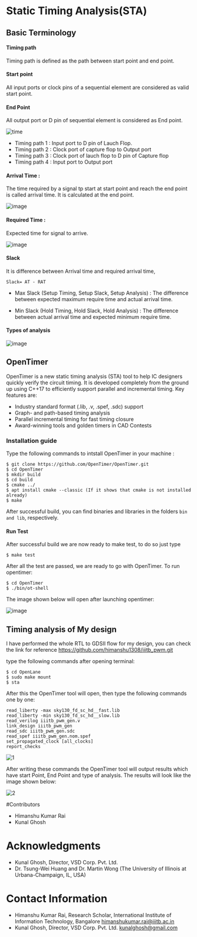 # Static Timing Analysis(STA)
## Basic Terminology
#### Timing path 
Timing path is defined as the path between start point and end point.
#### Start point
All input ports or clock pins of a sequential element are considered as valid start point.
#### End Point
All output port or D pin of sequential element is considered as End point.

![time](https://user-images.githubusercontent.com/44607144/193751168-768f4dfc-0220-4e88-8b9b-7b7d73953f75.png)

* Timing path 1 : Input port to D pin of Lauch Flop.
* Timing path 2 : Clock port of capture flop to Output port
* Timing path 3 : Clock port of lauch flop to D pin of Capture flop
* Timing path 4 : Input port to Output port

#### Arrival Time :
The time required by a signal tp start at start point and reach the end point is called arrival time. It is calculated at the end point.

![image](https://user-images.githubusercontent.com/44607144/193751673-2a2eb193-c6fb-42be-b626-e3b04e196e91.png)
#### Required Time :
Expected time for signal to arrive.

![image](https://user-images.githubusercontent.com/44607144/193751862-f9cffe25-eeb3-4a07-a6a6-c22e51175a42.png)

#### Slack 
It is difference between Arrival time and required arrival time,
```
Slack= AT - RAT
```
* Max Slack (Setup Timing, Setup Slack, Setup Analysis) : The difference between expected maximum require time and actual arrival time.

* Min Slack (Hold Timing, Hold Slack, Hold Analysis) : The difference between actual arrival time and expected minimum require time.

#### Types of analysis 
![image](https://user-images.githubusercontent.com/44607144/193752506-eb19cacb-266d-477c-8ddc-41d03482c5dc.png)


## OpenTimer
OpenTimer is a new static timing analysis (STA) tool to help IC designers quickly verify the circuit timing. It is developed completely from the ground up using C++17 to efficiently support parallel and incremental timing.
Key features are:
* Industry standard format (.lib, .v, .spef, .sdc) support
* Graph- and path-based timing analysis
* Parallel incremental timing for fast timing closure
* Award-winning tools and golden timers in CAD Contests

### Installation guide
Type the following commands to intstall OpenTimer in your machine :
```
$ git clone https://github.com/OpenTimer/OpenTimer.git
$ cd OpenTimer
$ mkdir build
$ cd build
$ cmake ../
$ apt install cmake --classic (If it shows that cmake is not installed already)
$ make 
```
After successful build, you can find binaries and libraries in the folders ```bin and lib```, respectively.
#### Run Test
After successful build we are now ready to make test, to do so just type
```
$ make test
```
After all the test are passed, we are ready to go with OpenTimer.
To run opentimer:
```
$ cd OpenTimer 
$ ./bin/ot-shell
```
The image shown below will open after launching opentimer:


![image](https://user-images.githubusercontent.com/44607144/190922947-e2d46a74-44cc-438e-b17a-d31c0d4e1be2.png)

## Timing analysis of My design
I have performed the whole RTL to GDSII flow for my design, you can check the link for reference https://github.com/himanshu1308/iiitb_pwm.git 

type the following commands after opening terminal:
```
$ cd OpenLane 
$ sudo make mount
$ sta 
```
After this the OpenTimer tool will open, then type the following commands one by one:
```
read_liberty -max sky130_fd_sc_hd__fast.lib
read_liberty -min sky130_fd_sc_hd__slow.lib
read_verilog iiitb_pwm_gen.v
link_design iiitb_pwm_gen
read_sdc iiitb_pwm_gen.sdc
read_spef iiitb_pwm_gen.nom.spef
set_propagated_clock [all_clocks]
report_checks
```
![1](https://user-images.githubusercontent.com/44607144/193761227-53f9ac44-1e4b-48cf-b2e8-4cf734442685.png)

After writing these commands the OpenTimer tool will output results which have start Point, End Point and type of analysis. The results will look like the image shown below:

![2](https://user-images.githubusercontent.com/44607144/193761265-ad00b398-8110-4a42-8625-97a54f44996d.png)







#Contributors 
* Himanshu Kumar Rai
* Kunal Ghosh

# Acknowledgments
* Kunal Ghosh, Director, VSD Corp. Pvt. Ltd.
* Dr. Tsung-Wei Huang and Dr. Martin Wong (The University of Illinois at Urbana-Champaign, IL, USA)


# Contact Information
* Himanshu Kumar Rai, Research Scholar, International Institute of Information Technology, Bangalore himanshukumar.rai@iiitb.ac.in 
* Kunal Ghosh, Director, VSD Corp. Pvt. Ltd. kunalghosh@gmail.com


